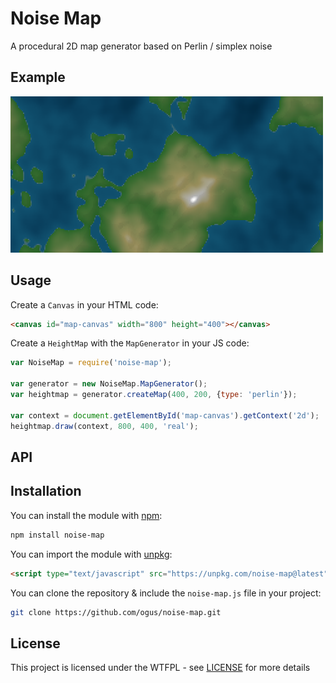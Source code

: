 # Noise Map

 A procedural 2D map generator based on Perlin / simplex noise

## Example

![Procedural Map](example/map.png)

## Usage

Create a `Canvas` in your HTML code:

```html
<canvas id="map-canvas" width="800" height="400"></canvas>
```

Create a `HeightMap` with the `MapGenerator` in your JS code:
```js
var NoiseMap = require('noise-map');

var generator = new NoiseMap.MapGenerator();
var heightmap = generator.createMap(400, 200, {type: 'perlin'});

var context = document.getElementById('map-canvas').getContext('2d');
heightmap.draw(context, 800, 400, 'real');
```

## API



## Installation

You can install the module with [npm](https://www.npmjs.com/):
```sh
npm install noise-map
```

You can import the module with [unpkg](https://unpkg.com/):
```html
<script type="text/javascript" src="https://unpkg.com/noise-map@latest"></script>
```

You can clone the repository & include the `noise-map.js` file in your project:
```sh
git clone https://github.com/ogus/noise-map.git
```


## License

This project is licensed under the WTFPL - see [LICENSE](LICENSE) for more details
